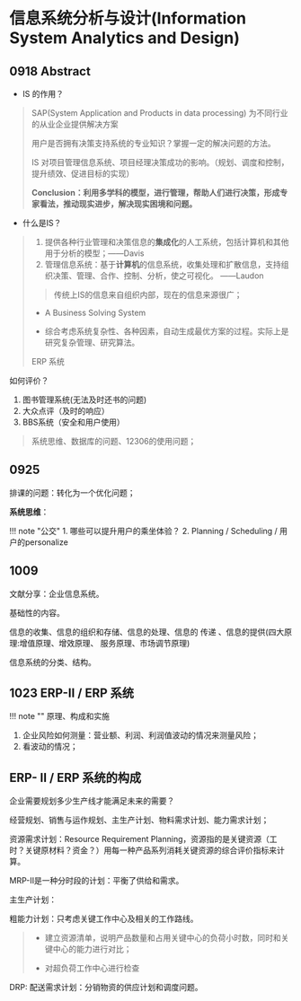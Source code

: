 # 信息系统分析与设计(Information System Analytics and Design)

## 0918 Abstract

- IS 的作用？

> SAP(System Application and Products in data processing) 为不同行业的从业企业提供解决方案
>
> 用户是否拥有决策支持系统的专业知识？掌握一定的解决问题的方法。
>
> IS 对项目管理信息系统、项目经理决策成功的影响。（规划、调度和控制，提升绩效、促进目标的实现）
>
> **Conclusion：利用多学科的模型，进行管理，帮助人们进行决策，形成专家看法，推动现实进步，解决现实困境和问题。**



- 什么是IS？

> 1. 提供各种行业管理和决策信息的**集成化**的人工系统，包括计算机和其他用于分析的模型；——Davis
> 2. 管理信息系统：基于**计算机**的信息系统，收集处理和扩散信息，支持组织决策、管理、合作、控制、分析，使之可视化。 ——Laudon
>
> > 传统上IS的信息来自组织内部，现在的信息来源很广；
>
> - A Business Solving System 
>
> - 综合考虑系统复杂性、各种因素，自动生成最优方案的过程。实际上是研究复杂管理、研究算法。
>
> ERP 系统


如何评价？

1. 图书管理系统(无法及时还书的问题)
2. 大众点评（及时的响应）
3. BBS系统（安全和用户使用）

> 系统思维、数据库的问题、12306的使用问题；

## 0925 


排课的问题：转化为一个优化问题；


**系统思维**：


!!! note "公交"
    1. 哪些可以提升用户的乘坐体验？
    2. Planning / Scheduling / 用户的personalize


## 1009 

文献分享：企业信息系统。

基础性的内容。

信息的收集、信息的组织和存储、信息的处理、信息的 传递 、信息的提供(四大原理:增值原理、增效原理、 服务原理、市场调节原理)


信息系统的分类、结构。


## 1023 ERP-II / ERP 系统 

!!! note ""
    原理、构成和实施


1. 企业风险如何测量：营业额、利润、利润值波动的情况来测量风险；
2. 看波动的情况；



## ERP- II / ERP 系统的构成

企业需要规划多少生产线才能满足未来的需要？

经营规划、销售与运作规划、主生产计划、物料需求计划、能力需求计划；

资源需求计划：Resource Requirement Planning，资源指的是关键资源（工时？关键原材料？资金？）用每一种产品系列消耗关键资源的综合评价指标来计算。

MRP-II是一种分时段的计划：平衡了供给和需求。


主生产计划：

粗能力计划：只考虑关键工作中心及相关的工作路线。

> - 建立资源清单，说明产品数量和占用关键中心的负荷小时数，同时和关键中心的能力进行对比；
>
> - 对超负荷工作中心进行检查

DRP: 配送需求计划：分销物资的供应计划和调度问题。
